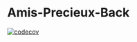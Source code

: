 # Amis-Precieux-Back


[![codecov](https://codecov.io/gh/AmisPrecieux/Amis-Precieux-Back/graph/badge.svg?token=I93IOajbbI)](https://codecov.io/gh/AmisPrecieux/Amis-Precieux-Back)
